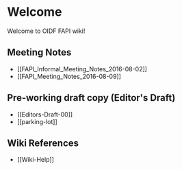 # Welcome

Welcome to OIDF FAPI wiki! 

## Meeting Notes

* [[FAPI_Informal_Meeting_Notes_2016-08-02]]
* [[FAPI_Meeting_Notes_2016-08-09]]

## Pre-working draft copy (Editor's Draft)

* [[Editors-Draft-00]] 
* [[parking-lot]]

## Wiki References

* [[Wiki-Help]]